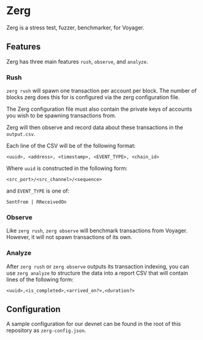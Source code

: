 # Zerg

Zerg is a stress test, fuzzer, benchmarker, for Voyager.

## Features

Zerg has three main features `rush`, `observe`, and `analyze`.

### Rush

`zerg rush` will spawn one transaction per account per block. The number of blocks zerg does this for is configured via the zerg configuration file.

The Zerg configuration file must also contain the private keys of accounts you wish to be spawning transactions from.

Zerg will then observe and record data about these transactions in the `output.csv`.

Each line of the CSV will be of the following format:
```csv
<uuid>, <address>, <timestamp>, <EVENT_TYPE>, <chain_id>
```

Where `uuid` is constructed in the following form:
```
<src_port>/<src_channel>/<sequence>
```

and `EVENT_TYPE` is one of:
```
SentFrom | RReceivedOn
```

### Observe

Like `zerg rush`, `zerg observe` will benchmark transactions from Voyager. However, it will not spawn transactions of its own.

### Analyze

After `zerg rush` or `zerg observe` outputs its transaction indexing, you can use `zerg analyze` to structure the data into a report CSV that will contain lines of the following form:

```csv
<uuid>,<is_completed>,<arrived_on?>,<duration?>
```

## Configuration

A sample configuration for our devnet can be found in the root of this repository as `zerg-config.json`.
